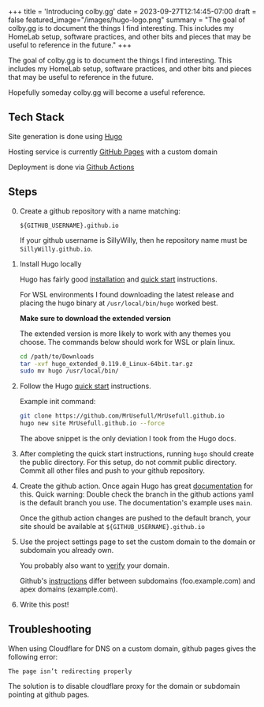 +++
title = 'Introducing colby.gg'
date = 2023-09-27T12:14:45-07:00
draft = false
featured_image="/images/hugo-logo.png"
summary = "The goal of colby.gg is to document the things I find interesting. This includes my HomeLab setup, software practices, and other bits and pieces that may be useful to reference in the future."
+++

The goal of colby.gg is to document the things I find interesting. This includes my HomeLab setup, software practices, and other bits and pieces that may be useful to reference in the future.

Hopefully someday colby.gg will become a useful reference.

## Tech Stack

Site generation is done using [Hugo](https://gohugo.io/)

Hosting service is currently [GitHub Pages](https://pages.github.com/) with a custom domain

Deployment is done via [Github Actions](https://github.com/features/actions)

## Steps

0. Create a github repository with a name matching:

    `${GITHUB_USERNAME}.github.io`

    If your github username is SillyWilly, then he repository name must be `SillyWilly.github.io`.

1. Install Hugo locally

    Hugo has fairly good [installation](https://gohugo.io/installation/) and [quick start](https://gohugo.io/getting-started/quick-start/) instructions.

    For WSL environments I found downloading the latest release and placing the hugo binary at `/usr/local/bin/hugo` worked best.

     **Make sure to download the extended version**

    The extended version is more likely to work with any themes you choose. The commands below should work for WSL or plain linux.

    ```bash
    cd /path/to/Downloads
    tar -xvf hugo_extended_0.119.0_Linux-64bit.tar.gz
    sudo mv hugo /usr/local/bin/
    ```

2. Follow the Hugo [quick start](https://gohugo.io/getting-started/quick-start/) instructions.

    Example init command:

    ```bash
    git clone https://github.com/MrUsefull/MrUsefull.github.io
    hugo new site MrUsefull.github.io --force
    ```

    The above snippet is the only deviation I took from the Hugo docs.

3. After completing the quick start instructions, running `hugo` should create the public directory. For this setup, do not commit public directory. Commit all other files and push to your github repository.

4. Create the github action. Once again Hugo has great [documentation](https://gohugo.io/hosting-and-deployment/hosting-on-github/) for this. Quick warning: Double check the branch in the github actions yaml is the default branch you use. The documentation's example uses `main`.

    Once the github action changes are pushed to the default branch, your site should be available at `${GITHUB_USERNAME}.github.io`

5. Use the project settings page to set the custom domain to the domain or subdomain you already own.

    You probably also want to [verify](https://docs.github.com/en/pages/configuring-a-custom-domain-for-your-github-pages-site/verifying-your-custom-domain-for-github-pages) your domain.

    Github's [instructions](https://docs.github.com/en/pages/configuring-a-custom-domain-for-your-github-pages-site/managing-a-custom-domain-for-your-github-pages-site) differ between subdomains (foo.example.com) and apex domains (example.com).

6. Write this post!

## Troubleshooting

When using Cloudflare for DNS on a custom domain, github pages gives the following error:

```error
The page isn’t redirecting properly
```

The solution is to disable cloudflare proxy for the domain or subdomain pointing at github pages.
